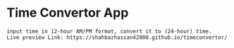 # Time Convertor App
    input time in 12-hour AM/PM format, convert it to (24-hour) time.
    Live preview Link: https://shahbazhassan42000.github.io/timeconvertor/